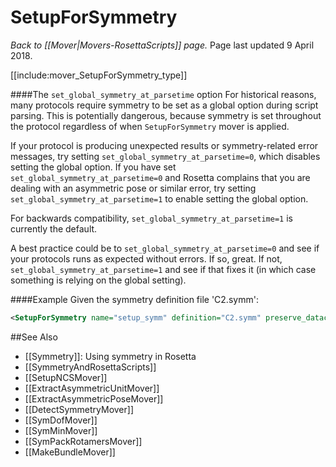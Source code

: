 # SetupForSymmetry
*Back to [[Mover|Movers-RosettaScripts]] page.*
Page last updated 9 April 2018.

[[include:mover_SetupForSymmetry_type]]

####The `set_global_symmetry_at_parsetime` option
For historical reasons, many protocols require symmetry to be set as a global option during script parsing.  This is potentially dangerous, because symmetry is set throughout the protocol regardless of when `SetupForSymmetry` mover is applied.

If your protocol is producing unexpected results or symmetry-related error messages, try setting `set_global_symmetry_at_parsetime=0`, which disables setting the global option.  If you have set `set_global_symmetry_at_parsetime=0` and Rosetta complains that you are dealing with an asymmetric pose or similar error, try setting `set_global_symmetry_at_parsetime=1` to enable setting the global option.

For backwards compatibility, `set_global_symmetry_at_parsetime=1` is currently the default.

A best practice could be to `set_global_symmetry_at_parsetime=0` and see if your protocols runs as expected without errors.  If so, great.  If not, `set_global_symmetry_at_parsetime=1` and see if that fixes it (in which case something is relying on the global setting).

####Example
Given the symmetry definition file 'C2.symm':
```xml
<SetupForSymmetry name="setup_symm" definition="C2.symm" preserve_datacache="0" />
```

##See Also

* [[Symmetry]]: Using symmetry in Rosetta
* [[SymmetryAndRosettaScripts]]
* [[SetupNCSMover]]
* [[ExtractAsymmetricUnitMover]]
* [[ExtractAsymmetricPoseMover]]
* [[DetectSymmetryMover]]
* [[SymDofMover]]
* [[SymMinMover]]
* [[SymPackRotamersMover]]
* [[MakeBundleMover]]
